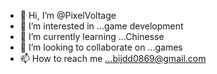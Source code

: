 - 👋 Hi, I’m @PixelVoltage
- 👀 I’m interested in ...game development
- 🌱 I’m currently learning ...Chinesse
- 💞️ I’m looking to collaborate on ...games
- 📫 How to reach me ...bijdd0869@gmail.com

<!---
PixelVoltage/PixelVoltage is a ✨ special ✨ repository because its `README.md` (this file) appears on your GitHub profile.
You can click the Preview link to take a look at your changes.
--->
